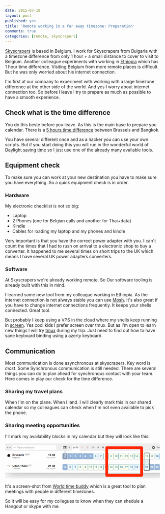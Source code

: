 ```yaml
---
date: 2015-07-10
layout: post
published: yes
title: 'Remote working in a far away timezone: Preparation'
comments: true
categories: [remote, skyscrapers]
---
```

[Skyscrapers](http://skyscrapers.eu) is based in Belgium. I work for Skyscrapers from Bulgaria with a timezone difference from only 1 hour + a small distance to cover to visit to Belgium. Another colleague experiments with working in [Ethiopia](https://twitter.com/mattiasgees/status/618106951436779520) which has 1 hour time difference. Visiting Belgium from more remote places is difficult. But he was only worried about his internet connection.

I'm first at our company to experiment with working with a large timezone difference at the other side of the world. And yes I worry about internet connection too. So before I leave I try to prepare as much as possible to have a smooth experience.

## Check what is the time difference

You do this beste before you leave. As this is the main base to prepare you calendar. There is a [5 hours time difference](http://www.timeanddate.com/worldclock/converted.html?iso=20150709T00&p1=48&p2=28) between Brussels and Bangkok.

You have several different once and as a hacker you can use your own scripts. But if you start doing this you will run in the wonderful world of [Daylight saving time](https://www.youtube.com/watch?v=84aWtseb2-4) so I just use one of the already many available tools.

## Equipment check

To make sure you can work at your new destination you have to make sure you have everything. So a quick equipment check is in order.

### Hardware

My electronic checklist is not so big: 

* Laptop
* 2 Phones (one for Belgian calls and another for Thai+data)
* Kindle
* Cables for loading my laptop and my phones and kindle

Very important is that you have the correct power adapter with you. I can't count the times that I had to rush on arrival to a electronic shop to buy a converter. It happened to me several times on short trips to the UK which means I have several UK power adapters converters.  

### Software

At Skyscrapers we're already working remote. So Our software tooling is already built with this in mind.

I learned some new tool from my colleague working in Ethiopia. As the internet connection is not always stable you can use [Mosh](https://mosh.mit.edu). It's also great if you have to change internet connections frequently. It keeps your shells connected. Great tool.

But probably I keep using a VPS in the cloud where my shells keep running in [screen](https://www.gnu.org/software/screen/). Yes cool kids I prefer screen over tmux. But as I'm open to learn new things I will try [tmux](https://tmux.github.io) during my trip. Just need to find out how to have sane keyboard binding using a azerty keyboard.

## Communication

Most communication is done asynchronous at skyscrapers. Key word is *most*. Some Synchronous communication is still needed. There are several things you can do to plan ahead for synchronous contact with your team. Here comes in play our check for the time difference.

###  Sharing my travel plans

When I'm on the plane. When I land. I will clearly mark this in our shared calendar so my colleagues can check when I'm not even available to pick the phone.

### Sharing meeting opportunities


I'll mark my availability blocks in my calendar but they will look like this:


![image](/assets/post_images/time_converter.png)

It's a screen-shot from [World time buddy](http://www.worldtimebuddy.com) which is a great tool to plan meetings with people in different timezones.

So it will be easy for my collegues to know when they can shedule a Hangout or skype with me.
